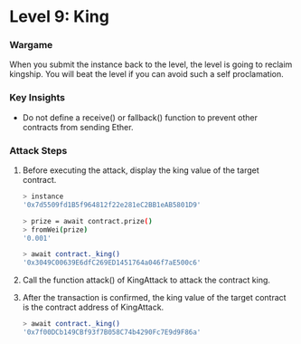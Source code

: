 # Level 9: King

### Wargame
When you submit the instance back to the level, the level is going to reclaim kingship. You will beat the level if you can avoid such a self proclamation.

### Key Insights
* Do not define a receive() or fallback() function to prevent other contracts from sending Ether.

### Attack Steps
1. Before executing the attack, display the king value of the target contract.
    ```bash
    > instance
    '0x7d5509fd1B5f964812f22e281eC2BB1eAB5801D9'

    > prize = await contract.prize()
    > fromWei(prize)
    '0.001'

    > await contract._king()
    '0x3049C00639E6dfC269ED1451764a046f7aE500c6'

2. Call the function attack() of KingAttack to attack the contract king.

3. After the transaction is confirmed, the king value of the target contract is the contract address of KingAttack.
    ```bash
    > await contract._king()
    '0x7f00DCb149CBf93f7B058C74b4290Fc7E9d9F86a'
    ```
